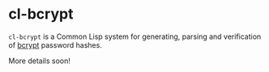 # cl-bcrypt

`cl-bcrypt` is a Common Lisp system for generating, parsing and
verification of [bcrypt](https://en.wikipedia.org/wiki/Bcrypt)
password hashes.

More details soon!
